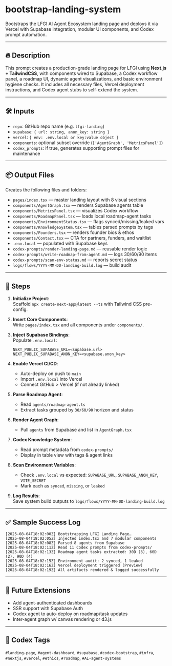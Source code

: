 # bootstrap-landing-system

Bootstraps the LFGI AI Agent Ecosystem landing page and deploys it via Vercel with Supabase integration, modular UI components, and Codex prompt automation.

---

## 🔥 Description

This prompt creates a production-grade landing page for LFGI using **Next.js + TailwindCSS**, with components wired to Supabase, a Codex workflow panel, a roadmap UI, dynamic agent visualizations, and basic environment hygiene checks. It includes all necessary files, Vercel deployment instructions, and Codex agent stubs to self-extend the system.

---

## 🛠️ Inputs

- `repo`: GitHub repo name (e.g. `lfgi-landing`)
- `supabase`: `{ url: string, anon_key: string }`
- `vercel`: `{ env: .env.local or key:value object }`
- `components`: optional subset override (`['AgentGraph', 'MetricsPanel']`)
- `codex_prompts`: if true, generates supporting prompt files for maintenance

---

## 📦 Output Files

Creates the following files and folders:

- `pages/index.tsx` — master landing layout with 8 visual sections
- `components/AgentGraph.tsx` — renders Supabase agents table
- `components/MetricsPanel.tsx` — visualizes Codex workflow
- `components/RoadmapPanel.tsx` — loads local roadmap-agent tasks
- `components/EnvironmentStatus.tsx` — flags synced/missing/leaked vars
- `components/KnowledgeSystem.tsx` — tables parsed prompts by tags
- `components/Founders.tsx` — renders founder bios & ethos
- `components/Contact.tsx` — CTA for partners, funders, and waitlist
- `.env.local` — populated with Supabase keys
- `codex-prompts/render-landing-page.md` — reusable render logic
- `codex-prompts/write-roadmap-from-agent.md` — logs 30/60/90 items
- `codex-prompts/scan-env-status.md` — reports secret status
- `logs/flows/YYYY-MM-DD-landing-build.log` — build audit

---

## 🔁 Steps

1. **Initialize Project**:  
   Scaffold `npx create-next-app@latest --ts` with Tailwind CSS pre-config.
   
2. **Insert Core Components**:  
   Write `pages/index.tsx` and all components under `components/`.

3. **Inject Supabase Bindings**:  
   Populate `.env.local`:
   ```
   NEXT_PUBLIC_SUPABASE_URL=<supabase.url>
   NEXT_PUBLIC_SUPABASE_ANON_KEY=<supabase.anon_key>
   ```

4. **Enable Vercel CI/CD**:  
   - Auto-deploy on push to `main`
   - Import `.env.local` into Vercel
   - Connect GitHub > Vercel (if not already linked)

5. **Parse Roadmap Agent**:  
   - Read `agents/roadmap-agent.ts`
   - Extract tasks grouped by `30/60/90` horizon and status

6. **Render Agent Graph**:  
   - Pull `agents` from Supabase and list in `AgentGraph.tsx`

7. **Codex Knowledge System**:  
   - Read prompt metadata from `codex-prompts/`
   - Display in table view with tags & agent links

8. **Scan Environment Variables**:  
   - Check `.env.local` vs expected: `SUPABASE_URL`, `SUPABASE_ANON_KEY`, `VITE_SECRET`
   - Mark each as `synced`, `missing`, or `leaked`

9. **Log Results**:  
   Save system build outputs to `logs/flows/YYYY-MM-DD-landing-build.log`

---

## ✅ Sample Success Log

```
[2025-08-04T18:02:00Z] Bootstrapping LFGI Landing Page…
[2025-08-04T18:02:05Z] Injected index.tsx and 7 modular components
[2025-08-04T18:02:08Z] Parsed 8 agents from Supabase
[2025-08-04T18:02:11Z] Read 11 Codex prompts from codex-prompts/
[2025-08-04T18:02:13Z] Roadmap agent tasks extracted: 30D (3), 60D (2), 90D (4)
[2025-08-04T18:02:15Z] Environment audit: 2 synced, 1 leaked
[2025-08-04T18:02:16Z] Vercel deployment triggered (Preview)
[2025-08-04T18:02:19Z] All artifacts rendered & logged successfully
```

---

## 🤖 Future Extensions

- Add agent-authenticated dashboards
- SSR support with Supabase Auth
- Codex agent to auto-deploy on roadmap/task updates
- Inter-agent graph w/ canvas rendering or d3.js

---

## 🧠 Codex Tags

`#landing-page`, `#agent-dashboard`, `#supabase`, `#codex-bootstrap`, `#infra`, `#nextjs`, `#vercel`, `#ethics`, `#roadmap`, `#AI-agent-systems`

